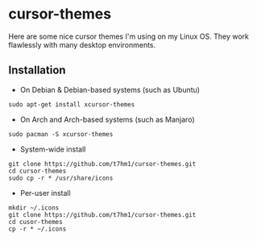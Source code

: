 # cursor-themes
Here are some nice cursor themes I'm using on my Linux OS. They work flawlessly with many desktop environments.

## Installation
* On Debian & Debian-based systems (such as Ubuntu)
```
sudo apt-get install xcursor-themes
```
* On Arch and Arch-based systems (such as Manjaro)
```
sudo pacman -S xcursor-themes
```
* System-wide install
```
git clone https://github.com/t7hm1/cursor-themes.git
cd cursor-themes
sudo cp -r * /usr/share/icons
```	
* Per-user install
```
mkdir ~/.icons
git clone https://github.com/t7hm1/cursor-themes.git
cd cusor-themes
cp -r * ~/.icons
```